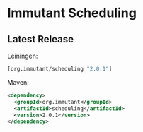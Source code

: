 # Immutant Scheduling

## Latest Release

Leiningen:

``` clj
[org.immutant/scheduling "2.0.1"]
```

Maven:

``` xml
<dependency>
  <groupId>org.immutant</groupId>
  <artifactId>scheduling</artifactId>
  <version>2.0.1</version>
</dependency>
```
